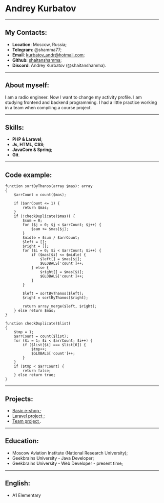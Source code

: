 # Andrey Kurbatov

---
## My Contacts: 

* __Location__: Moscow, Russia;
* __Telegram__: @shamma77;
* __Email__: [kurbatov_andr@hotmail.com](mailto:kurbatov_andr@hotmail.com);
* __Github__: [shaitanshamma](https://github.com/shaitanshamma);
* __Discord__: Andrey Kurbatov (@shaitanshamma).

---

## About myself:

I am a radio engineer. Now I want to change my activity profile.
I am studying frontend and backend programming. I had a little practice working in a team when compiling a course project.

---

## Skills:

* __PHP & Laravel__;
* __Js, HTML, CSS__;
* __JavaCore & Spring__;
* __Git__.

---

## Code example:

```
function sortByThanos(array $mas): array
{
    $arrCount = count($mas);

    if ($arrCount <= 1) {
        return $mas;
    }
    if (!checkDuplicate($mas)) {
        $sum = 0;
        for ($j = 0; $j < $arrCount; $j++) {
            $sum += $mas[$j];
        }
        $midle = $sum / $arrCount;
        $left = [];
        $right = [];
        for ($i = 0; $i < $arrCount; $i++) {
            if ($mas[$i] <= $midle) {
                $left[] = $mas[$i];
                $GLOBALS['count']++;
            } else {
                $right[] = $mas[$i];
                $GLOBALS['count']++;
            }
        }

        $left = sortByThanos($left);
        $right = sortByThanos($right);

        return array_merge($left, $right);
    } else return $mas;
}

function checkDuplicate($list)
{
    $tmp = 1;
    $arrCount = count($list);
    for ($i = 1; $i < $arrCount; $i++) {
        if ($list[$i] === $list[0]) {
            $tmp++;
            $GLOBALS['count']++;
        }
    }
    if ($tmp < $arrCount) {
        return false;
    } else return true;
}

```
___

## Projects:

* [Basic e-shop ](https://github.com/shaitanshamma/myAwesomeShop);
* [Laravel project ](https://github.com/shaitanshamma/Laravel);
* [Team project ](https://github.com/shaitanshamma/shelter-dom).

___

## Education:

* Moscow Aviation Institute (National Research University);
* Geekbrains University - Java Developer;
* Geekbrains University - Web Developer - present time;

___

## English:

* A1 Elementary